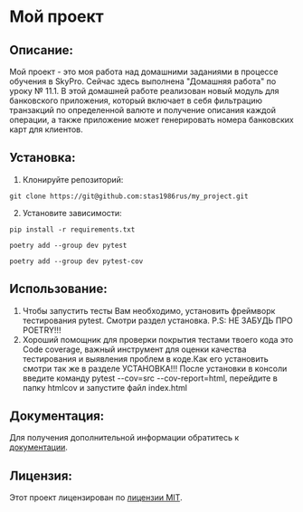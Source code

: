 # Мой проект

## Описание:

Мой проект - это моя работа над домашними заданиями в процессе обучения в SkyPro. Сейчас здесь выполнена "Домашняя работа" по уроку № 11.1. В этой домашней работе реализован новый модуль для банковского приложения, который включает в себя фильтрацию транзакций по определенной валюте и получение описания каждой операции, а также приложение может генерировать номера банковских карт для клиентов.

## Установка:

1. Клонируйте репозиторий:
```
git clone https://git@github.com:stas1986rus/my_project.git
```
2. Установите зависимости:
```
pip install -r requirements.txt
```
```
poetry add --group dev pytest
```
```
poetry add --group dev pytest-cov
```

## Использование:

1. Чтобы запустить тесты Вам необходимо, установить фреймворк тестирования pytest. Смотри раздел установка. P.S: НЕ ЗАБУДЬ ПРО POETRY!!! 
2. Хороший помощник для проверки покрытия тестами твоего кода это Code coverage, важный инструмент для оценки качества тестирования и выявления проблем в коде.Как его установить смотри так же в разделе УСТАНОВКА!!! После установки в консоли введите команду pytest --cov=src --cov-report=html, перейдите в папку htmlcov и запустите файл index.html

## Документация:

Для получения дополнительной информации обратитесь к [документации](docs/README.md).

## Лицензия:

Этот проект лицензирован по [лицензии MIT](LICENSE).